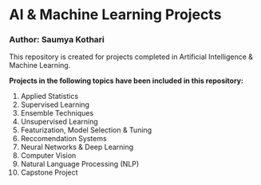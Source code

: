 # AI & Machine Learning Projects
### Author: Saumya Kothari
This repository is created for projects completed in Artificial Intelligence &amp; Machine Learning.

**Projects in the following topics have been included in this repository:**
1. Applied Statistics
2. Supervised Learning
3. Ensemble Techniques
4. Unsupervised Learning
5. Featurization, Model Selection & Tuning
6. Reccomendation Systems
7. Neural Networks & Deep Learning
8. Computer Vision
9. Natural Language Processing (NLP)
10. Capstone Project
